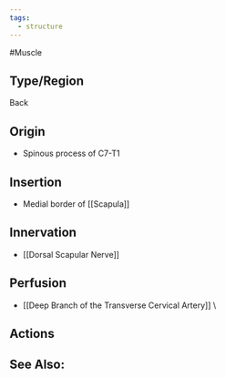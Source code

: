 ```yaml
---
tags:
  - structure
---
```

#Muscle
## Type/Region 
Back 

## Origin
- Spinous process of C7-T1

## Insertion
- Medial border of [[Scapula]]

## Innervation
- [[Dorsal Scapular Nerve]]

## Perfusion
- [[Deep Branch of the Transverse Cervical Artery]]
\
## Actions


## See Also:



